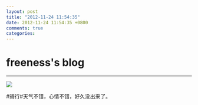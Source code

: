 ```yaml
---
layout: post
title: "2012-11-24 11:54:35"
date: 2012-11-24 11:54:35 +0800
comments: true
categories: 
---
```


# freeness's blog

----------

![](http://okqmqrbgo.bkt.clouddn.com/201211241154351.jpg)

>
\#骑行\#天气不错，心情不错，好久没出来了。